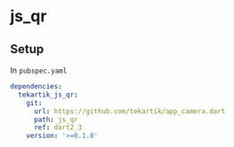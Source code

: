 # js_qr

## Setup

In `pubspec.yaml`

```yaml
dependencies:
  tekartik_js_qr:
    git:
      url: https://github.com/tekartik/app_camera.dart
      path: js_qr
      ref: dart2_3
    version: '>=0.1.0'
```
